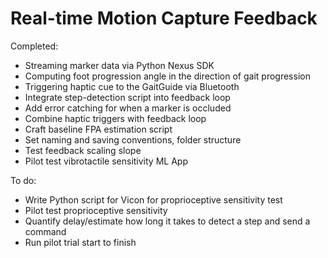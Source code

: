 # Real-time Motion Capture Feedback
Completed:
* Streaming marker data via Python Nexus SDK
* Computing foot progression angle in the direction of gait progression
* Triggering haptic cue to the GaitGuide via Bluetooth
* Integrate step-detection script into feedback loop
* Add error catching for when a marker is occluded
* Combine haptic triggers with feedback loop
* Craft baseline FPA estimation script
* Set naming and saving conventions, folder structure
* Test feedback scaling slope
* Pilot test vibrotactile sensitivity ML App

To do:
* Write Python script for Vicon for proprioceptive sensitivity test
* Pilot test proprioceptive sensitivity
* Quantify delay/estimate how long it takes to detect a step and send a command
* Run pilot trial start to finish
